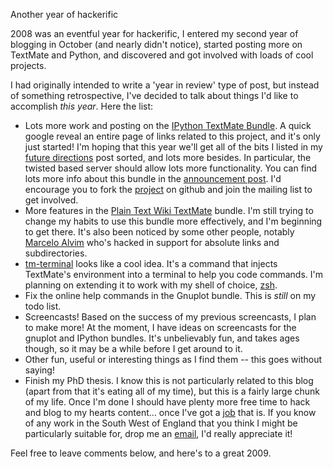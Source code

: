 Another year of hackerific

2008 was an eventful year for hackerific, I entered my second year of blogging in October (and nearly didn't notice), started posting more on TextMate and Python, and discovered and got involved with loads of cool projects.

I had originally intended to write a 'year in review' type of post, but instead of something retrospective, I've decided to talk about things I'd like to accomplish *this year*. Here the list:

 * Lots more work and posting on the [IPython TextMate Bundle](http://www.ohloh.net/p/ipython-tmbundle "IPython TextMate Bundle"). A quick google reveal an entire page of links related to this project, and it's only just started! I'm hoping that this year we'll get all of the bits I listed in my [future directions](http://my-mili.eu/2008/12/9/ipython-textmate-bundle-future-directions "hackerific: IPython TextMate Bundle: Future Directions") post sorted, and lots more besides. In particular, the twisted based server should allow lots more functionality. You can find lots more info about this bundle in the [announcement post](http://www.my-mili.eu/2008/11/14/announcing-the-ipython-textmate-bundle "hackerific: Announcing the IPython TextMate Bundle"). I'd encourage you to fork the [project](http://github.com/mattfoster/ipython-tmbundle "mattfoster's ipython-tmbundle at master - GitHub") on github and join the mailing list to get involved.
 * More features in the [Plain Text Wiki TextMate](http://github.com/mattfoster/plaintextwiki-tmbundle "mattfoster's plaintextwiki-tmbundle at master - GitHub") bundle. I'm still trying to change my habits to use this bundle more effectively, and I'm beginning to get there. It's also been noticed by some other people, notably [Marcelo Alvim](http://github.com/malvim "malvim's Profile - GitHub") who's hacked in support for absolute links and subdirectories. 
 * [tm-terminal](http://github.com/mkhl/tm-terminal/tree/master "mkhl's tm-terminal at master - GitHub") looks like a cool idea. It's a command that injects TextMate's environment into a terminal to help you code commands. I'm planning on extending it to work with my shell of choice, [zsh](http://www.zsh.org/ "Zsh").
 * Fix the online help commands in the Gnuplot bundle. This is *still* on my todo list.
 * Screencasts! Based on the success of my previous screencasts, I plan to make more! At the moment, I have ideas on screencasts for the gnuplot and IPython bundles. It's unbelievably fun, and takes ages though, so it may be a while before I get around to it.
 * Other fun, useful or interesting things as I find them -- this goes without saying!
 * Finish my PhD thesis. I know this is not particularly related to this blog (apart from that it's eating all of my time), but this is a fairly large chunk of my life. Once I'm done I should have plenty more free time to hack and blog to my hearts content… once I've got a [job](http://work.hackerific.net) that is. If you know of any work in the South West of England that you think I might be particularly suitable for, drop me an [email](mailto:&#x6D;&#x61;&#x74;&#x74;&#x2E;&#x70;&#x2E;&#x66;&#x6F;&#x73;&#x74;&#x65;&#x72;&#x40;&#x67;&#x6D;&#x61;&#x69;&#x6C;&#x2E;&#x63;&#x6F;&#x6D;), I'd really appreciate it!

Feel free to leave comments below, and here's to a great 2009.